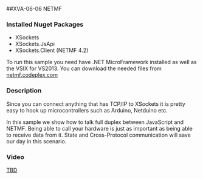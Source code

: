 ##XVA-06-06 NETMF



### Installed Nuget Packages

- XSockets
- XSockets.JsApi
- XSockets.Client (NETMF 4.2)

To run this sample you need have .NET MicroFramework installed as well as the VSIX for VS2013. You can download the needed files from [netmf.codeplex.com](https://netmf.codeplex.com/downloads/get/911222)

### Description


Since you can connect anything that has TCP/IP to XSockets it is pretty easy to hook up microcontrollers such as Arduino, Netduino etc.


In this sample we show how to talk full duplex between JavaScript and NETMF. 
Being able to call your hardware is just as important as being able to receive data from it. 
State and Cross-Protocol communication will save our day in this scenario.



### Video

[TBD](TBD)